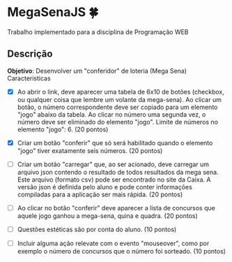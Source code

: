 # MegaSenaJS :four_leaf_clover:
Trabalho implementado para a disciplina de Programação WEB

## Descrição

**Objetivo**: Desenvolver um "conferidor" de loteria (Mega Sena)
Caracteristicas

- [X] Ao abrir o link, deve aparecer uma tabela de 6x10 de botões (checkbox, ou qualquer coisa que lembre um volante da mega-sena). Ao clicar um botão, o número correspondente deve ser copiado para um elemento "jogo" abaixo da tabela. Ao clicar no número uma segunda vez, o número deve ser eliminado do elemento "jogo". Limite de números no elemento "jogo": 6. (20 pontos)

- [X] Criar um botão "conferir" que só será habilitado quando o elemento "jogo" tiver exatamente seis números. (20 pontos)

- [ ] Criar um botão "carregar" que, ao ser acionado, deve carregar um arquivo json contendo o resultado de todos resultados da mega sena. Este arquivo (formato csv) pode ser encontrado no site da Caixa. A versão json é definida pelo aluno e pode conter informações compiladas para a aplicação ser mais rápida. (20 pontos)

- [ ] Ao clicar no botão "conferir" deve aparecer a lista de concursos que aquele jogo ganhou a mega-sena, quina e quadra. (20 pontos)

- [ ] Questões estéticas são por conta do aluno. (10 pontos)

- [ ] Incluir alguma ação relevate com o evento "mouseover", como por exemplo o número de concursos que o número foi sorteado. (10 pontos)